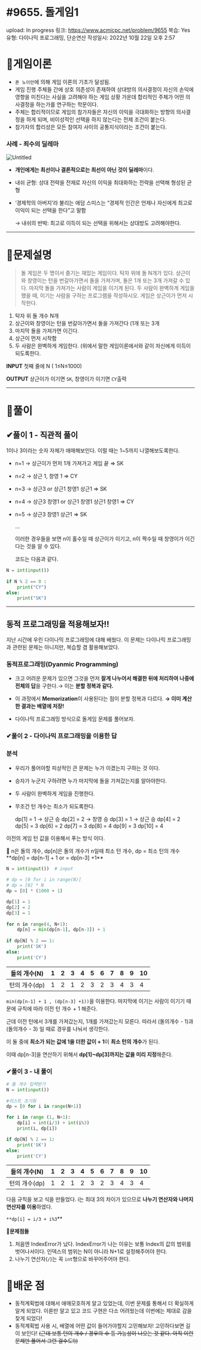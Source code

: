 # #9655. 돌게임1

upload: In progress
링크: https://www.acmicpc.net/problem/9655
복습: Yes
유형: 다이나믹 프로그래밍, 단순연산
작성일시: 2022년 10월 22일 오후 2:57

# 🎯게임이론

- `폰 노이만`에 의해 게임 이론의 기초가 달성됨.
- 게임 진행 주체들 간에 상호 의존성이 존재하여 상대방의 의사결정이 자신의 손익에 영향을 미친다는 사실을 고려해야 하는 게임 상황 가운데 합리적인 주체가 어떤 의사결정을 하는가를 연구하는 학문이다.
- 주체는 합리적이므로 게임의 참가자들은 자신의 이익을 극대화하는 방향의 의사결정을 하게 되며, 비이성적인 선택을 하지 않는다는 전제 조건이 붙는다.
- 참가자의 합리성은 모든 참여자 사이의 공통지식이라는 조건이 붙는다.

### 사례 - 죄수의 딜레마

![Untitled](#9655%20%E1%84%83%E1%85%A9%E1%86%AF%E1%84%80%E1%85%A6%E1%84%8B%E1%85%B5%E1%86%B71%20f579b12e8f3c4fcdab974c4bbd18562c/Untitled.png)

- **개인에게는 최선이나 결론적으로는 최선이 아닌 것이 딜레마**이다.
- 내쉬 균형: 상대 전략을 전제로 자신의 이익을 최대화하는 전략을 선택해 형성된 균형
- ‘경제학의 아버지’라 불리는 애덤 스미스는 “경제적 인간은 언제나 자신에게 최고로 이익이 되는 선택을 한다”고 말함
    
    → 내쉬의 반박: 최고로 이득이 되는 선택을 위해서는 상대방도 고려해야한다.
    

---

# 📑문제설명

> 돌 게임은 두 명이서 즐기는 재밌는 게임이다. 탁자 위에 돌 N개가 있다. 상근이와 창영이는 턴을 번갈아가면서 돌을 가져가며, 돌은 1개 또는 3개 가져갈 수 있다. 마지막 돌을 가져가는 사람이 게임을 이기게 된다. 두 사람이 완벽하게 게임을 했을 때, 이기는 사람을 구하는 프로그램을 작성하시오. 게임은 상근이가 먼저 시작한다.
> 
1. 탁자 위 돌 개수 N개
2. 상근이와 창영이는 턴을 번갈아가면서 돌을 가져간다 (1개 또는 3개
3. 마지막 돌을 가져가면 이긴다.
4. 상근이 먼저 시작함
5. 두 사람은 완벽하게 게임한다. (위에서 말한 게임이론에서와 같이 자신에게 이득이 되도록한다.

**INPUT**
첫째 줄에 N ( 1≤N≤1000)

**OUTPUT**
상근이가 이기면 `SK`, 창영이가 이기면 `CY`출력

---

# 🧐풀이

## ✔풀이 1 - 직관적 풀이

1이나 3이라는 숫자 자체가 애매해보인다. 이럴 때는 1~5까지 나열해보도록한다.

- n=1 → 상근이가 먼저 1개 가져가고 게임 끝 ⇒ SK
- n=2 → 상근 1, 창영 1 ⇒ CY
- n=3 → 상근3 or 상근1 창영1 상근1 ⇒ SK
- n=4 → 상근3 창영1 or 상근1 창영1 상근1 창영1 ⇒ CY
- n=5 → 상근3 창영1 상근1 ⇒ SK
    
    …
    
    이러한 경우들을 보면 n이 홀수일 때 상근이가 이기고, n이 짝수일 때 창영이가 이긴다는 것을 알 수 있다.
    
    코드는 다음과 같다.
    

```python
N = int(input())
 
if N % 2 == 0 :
    print("CY")
else:
    print("SK")
```

---

## 동적 프로그래밍을 적용해보자!!

지난 시간에 우린 다이나믹 프로그래밍에 대해 배웠다. 이 문제는 다이나믹 프로그래밍과 관련된 문제는 아니지만, 복습할 겸 활용해보았다.

### 동적프로그래밍(Dyanmic Programming)

- 크고 어려운 문제가 있으면 그것을 먼저 **잘게 나누어서 해결한 뒤에 처리하여 나중에 전체의 답**을 구한다.→ 이는 **분할 정복과 같다.**
- 이 과정에서 **Memorization**이 사용된다는 점이 분할 정복과 다르다.
**→ 이미 계산한 결과는 배열에 저장!**

- 다이나믹 프로그래밍 방식으로 돌게임 문제를 풀어보자.

### ✔풀이 2 - 다이나믹 프로그래밍을 이용한 답

### 분석

- 우리가 풀어야할 피상적인 큰 문제는 누가 이겼는지 구하는 것 이다.
- 승자가 누군지 구하려면 누가 마지막에 돌을 가져갔는지를 알아야한다.
- 두 사람이 완벽하게 게임을 진행한다.
- 무조건 턴 개수는 최소가 되도록한다.
    
    dp[1] = 1 → 상근 승
    dp[2] = 2 → 창영 승
    dp[3] = 1 → 상근 승
    dp[4] = 2  
    dp[5] = 3
    dp[6] = 2
    dp[7] = 3
    dp[8] = 4
    dp[9] = 3
    dp[10] = 4
    

이전의 게임 턴 값을 이용해서 푸는 방식 이다.

<aside>
📍 n은 돌의 개수, dp[n]은 돌의 개수가 n일때 최소 턴 개수, dp = 최소 턴의 개수
**dp[n] = dp[n-1] + 1 or = dp[n-3] +1**

</aside>

```python
N = int(input())  # input
 
# dp = [0 for i in range(N)]
# dp = [0] * N
dp = [0] * (1000 + 1)

dp[1] = 1
dp[2] = 2
dp[3] = 1
 
for n in range(4, N+1):
    dp[n] = min(dp[n-1], dp[n-3]) + 1
 
if dp[N] % 2 == 1:
    print('SK')
else:
    print('CY')
```

| 돌의 개수(N) | 1 | 2 | 3 | 4 | 5 | 6 | 7 | 8 | 9 | 10 |
| --- | --- | --- | --- | --- | --- | --- | --- | --- | --- | --- |
| 턴의 개수(dp) | 1 | 2 | 1 | 2 | 3 | 2 | 3 | 4 | 3 | 4 |

`min(dp[n-1] + 1 , (dp[n-3] +1))`을 이용한다. 마지막에 이기는 사람이 이기기 때문에 규칙에 따라 이전 턴 개수 + 1 해준다.

근데 이전 턴에서 3개를 가져갔는지, 1개를 가져갔는지 모른다. 따라서 (돌의개수 - 1)과 (돌의개수 - 3) 일 때로 경우를 나눠서 생각한다.

이 둘 중에 **최소가 되는 값에 1을 더한 값이  + 1**이 **최소 턴의 개수**가 된다. 

이때 dp[n-3]을 연산하기 위해서 **dp[1]~dp[3]까지는 값을 미리 지정**해준다. 

### ✔풀이 3 - 내 풀이

```python
# 돌 개수 입력받기
N = int(input())
 
#리스트 초기화
dp = [0 for i in range(N+1)]

for i in range (1, N+1):
    dp[i] = int(i/3) + int(i%3) 
    print(i, dp[i])

if dp[N] % 2 == 1:
    print('SK')
else:
    print('CY')
```

| 돌의 개수(N) | 1 | 2 | 3 | 4 | 5 | 6 | 7 | 8 | 9 | 10 |
| --- | --- | --- | --- | --- | --- | --- | --- | --- | --- | --- |
| 턴의 개수(dp) | 1 | 2 | 1 | 2 | 3 | 2 | 3 | 4 | 3 | 4 |

다음 규칙을 보고 식을 만들었다. i는 최대 3의 차이가 있으므로 **나누기 연산자와 나머지 연산자를 이용**하였다. 

`**dp[i] = i/3 + i%3`** 

**🚨문제점들** 

1. 처음엔 IndexError가 났다. IndexError가 나는 이유는 보통 Index의 값의 범위를 벗어나서이다. 인덱스의 범위는 N이 아니라 N+1로 설정해주어야 한다.
2. 나누기 연산자(`/`)는 꼭 `int`형으로 바꾸어주어야 한다. 

# 📌배운 점

- 동적계획법에 대해서 애매모호하게 알고 있었는데, 이번 문제를 통해서 더 확실하게 알게 되었다. 이론만 알고 있고 코드 구현은 다소 어려웠는데 이번에는 제대로 감을 찾게 되었다!
- 동적계획법 사용 시, 배열에 어떤 값이 들어가야할지 고민해보자! 고민하다보면 길이 보인다! 
~~(근데 보통 턴의 개수 / 경우의 수 등 가능성이 나오는 것 같다. 아직 이런 문제만 풀어서 그런 걸수도!))~~
